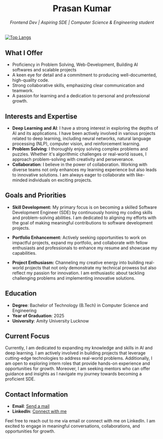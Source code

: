<h1 align='center'> Prasan Kumar </h1>
<h6 align='center'>Frontend Dev | Aspiring SDE | Computer Science & Engineering student <br></h6>

[![Top Langs](https://github-readme-stats.vercel.app/api/top-langs/?username=PrasanKumar1101&layout=compact)](https://github.com/anuraghazra/github-readme-stats)

## What I Offer
- Proficiency in Problem Solving, Web-Development, Building AI softwares and scalable projects
- A keen eye for detail and a commitment to producing well-documented, high-quality code.
- Strong collaborative skills, emphasizing clear communication and teamwork.
- A passion for learning and a dedication to personal and professional growth.

## Interests and Expertise
- **Deep Learning and AI**: I have a strong interest in exploring the depths of AI and its applications. I have been actively involved in various projects related to deep learning, including neural networks, natural language processing (NLP), computer vision, and reinforcement learning.
- **Problem Solving**: I thoroughly enjoy solving complex problems and puzzles. Whether it's algorithmic challenges or real-world issues, I approach problem-solving with creativity and perseverance.
- **Collaboration**: I believe in the power of collaboration. Working with diverse teams not only enhances my learning experience but also leads to innovative solutions. I am always eager to collaborate with like-minded individuals on exciting projects.

## Goals and Priorities

- **Skill Development:** My primary focus is on becoming a skilled Software Development Engineer (SDE) by continuously honing my coding skills and problem-solving abilities. I am dedicated to aligning my efforts with the goal of making meaningful contributions to software development projects.

- **Portfolio Enhancement:** Actively seeking opportunities to work on impactful projects, expand my portfolio, and collaborate with fellow enthusiasts and professionals to enhance my resume and showcase my capabilities.

- **Project Enthusiasm:** Channeling my creative energy into building real-world projects that not only demonstrate my technical prowess but also reflect my passion for innovation. I am enthusiastic about tackling challenging problems and implementing innovative solutions.

## Education
- **Degree**: Bachelor of Technology (B.Tech) in Computer Science and Engineering
- **Year of Graduation**: 2025
- **University**: Amity University Lucknow


## Current Focus
Currently, I am dedicated to expanding my knowledge and skills in AI and deep learning. I am actively involved in building projects that leverage cutting-edge technologies to address real-world problems. Additionally, I am open to exploring intern roles that provide hands-on experience and opportunities for growth. Moreover, I am seeking mentors who can offer guidance and insights as I navigate my journey towards becoming a proficient SDE.

## Contact Information
- **Email**: [Send a mail](prasan.kumar1101@gmail.com)
- **LinkedIn**: [Connect with me](https://www.linkedin.com/in/prasan-kumar-b96413292/)

Feel free to reach out to me via email or connect with me on LinkedIn. I am excited to engage in meaningful conversations, collaborations, and opportunities for growth.
